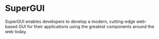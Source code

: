 SuperGUI
========

SuperGUI enables developers to develop a modern, cutting-edge web-based GUI for their applications using the greatest components around the web today.
